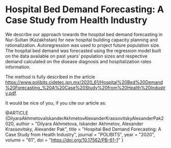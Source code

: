 # Hospital Bed Demand Forecasting: A Case Study from Health Industry

We describe our approach towards the hospital bed demand forecasting in Nur-Sultan (Kazakhstan) for new hospital building capacity planning and rationalization. Autoregression
was used to project future population size. The hospital bed demand was forecasted using the regression model built on the data available on past years’ population sizes and respective demand calculated on the disease diagnosis and hospitalization rates information.

The method is fully described in the article https://www.polibits.cidetec.ipn.mx/2020_61/Hospital%20Bed%20Demand%20Forecasting_%20A%20Case%20Study%20from%20Health%20Industry.pdf.

It would be nice of you, if you cite our article as:

@ARTICLE {DilyaraAkhmetovaIskanderAkhmetovAlexanderKrassovitskyAlexanderPak2020,
    author  = "Dilyara Akhmetova, Iskander Akhmetov, Alexander Krassovitsky, Alexander Pak",
    title   = "Hospital Bed Demand Forecasting: A Case Study from Health Industry",
    journal = "POLIBITS",
    year    = "2020",
    volume  = "61",
    doi     = "https://doi.org/10.17562/PB-61-1"
}
